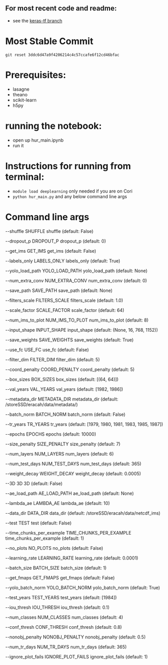 ## For most recent code and readme: 
* see the [keras-tf branch](https://github.com/eracah/hur-detect/tree/keras-tf)


# Most Stable Commit

    git reset 3ddc6d47a9f4206214c4c57ccafe6f12cd46bfac
# Prerequisites:
* lasagne
* theano
* scikit-learn
* h5py

# running the notebook:
* open up hur_main.ipynb
* run it

# Instructions for running from terminal:

* `module load deeplearning` only needed if you are on Cori
* `python hur_main.py`  and any below command line args


# Command line args

  --shuffle SHUFFLE     shuffle (default: False)
  
  --dropout_p DROPOUT_P
                        dropout_p (default: 0)
                        
  --get_ims GET_IMS     get_ims (default: False)
  
  --labels_only LABELS_ONLY
                        labels_only (default: True)
                        
  --yolo_load_path YOLO_LOAD_PATH
                        yolo_load_path (default: None)
                        

                        
  --num_extra_conv NUM_EXTRA_CONV
                        num_extra_conv (default: 0)
                        
  --save_path SAVE_PATH
                        save_path (default: None)
                        
  --filters_scale FILTERS_SCALE
                        filters_scale (default: 1.0)
                        
  
  --scale_factor SCALE_FACTOR
                        scale_factor (default: 64)
                        
  --num_ims_to_plot NUM_IMS_TO_PLOT
                        num_ims_to_plot (default: 8)
                        
  --input_shape INPUT_SHAPE
                        input_shape (default: (None, 16, 768, 1152))
                        
  --save_weights SAVE_WEIGHTS
                        save_weights (default: True)
                        
  --use_fc USE_FC       use_fc (default: False)
  
  --filter_dim FILTER_DIM
                        filter_dim (default: 5)
                        
  --coord_penalty COORD_PENALTY
                        coord_penalty (default: 5)
                        
  --box_sizes BOX_SIZES
                        box_sizes (default: [(64, 64)])
                        
  --val_years VAL_YEARS
                        val_years (default: [1982, 1986])
                        
  --metadata_dir METADATA_DIR
                        metadata_dir (default:
                        /storeSSD/eracah/data/metadata/)
                        
  --batch_norm BATCH_NORM
                        batch_norm (default: False)
                        
  --tr_years TR_YEARS   tr_years (default: [1979, 1980, 1981, 1983, 1985,
                        1987])
                        
  --epochs EPOCHS       epochs (default: 10000)
  
  --size_penalty SIZE_PENALTY
                        size_penalty (default: 7)
                        
  --num_layers NUM_LAYERS
                        num_layers (default: 6)
                        
  --num_test_days NUM_TEST_DAYS
                        num_test_days (default: 365)
                        
  --weight_decay WEIGHT_DECAY
                        weight_decay (default: 0.0005)
                        
  --3D 3D               3D (default: False)
  
  --ae_load_path AE_LOAD_PATH
                        ae_load_path (default: None)
                        
  --lambda_ae LAMBDA_AE
                        lambda_ae (default: 10)
                        
  --data_dir DATA_DIR   data_dir (default: /storeSSD/eracah/data/netcdf_ims)
  
  --test TEST           test (default: False)

  --time_chunks_per_example TIME_CHUNKS_PER_EXAMPLE
                        time_chunks_per_example (default: 1)
                        
                        
  --no_plots NO_PLOTS   no_plots (default: False)
  
  --learning_rate LEARNING_RATE
                        learning_rate (default: 0.0001)
                        
  --batch_size BATCH_SIZE
                        batch_size (default: 1)
                        
  --get_fmaps GET_FMAPS
                        get_fmaps (default: False)
                        
  --yolo_batch_norm YOLO_BATCH_NORM
                        yolo_batch_norm (default: True)
                        
  --test_years TEST_YEARS
                        test_years (default: [1984])
                        
  --iou_thresh IOU_THRESH
                        iou_thresh (default: 0.1)
                        
  --num_classes NUM_CLASSES
                        num_classes (default: 4)

  --conf_thresh CONF_THRESH
                        conf_thresh (default: 0.8)
                        
  --nonobj_penalty NONOBJ_PENALTY
                        nonobj_penalty (default: 0.5)
                        
  --num_tr_days NUM_TR_DAYS
                        num_tr_days (default: 365)
                        
  --ignore_plot_fails IGNORE_PLOT_FAILS
                        ignore_plot_fails (default: 1)




